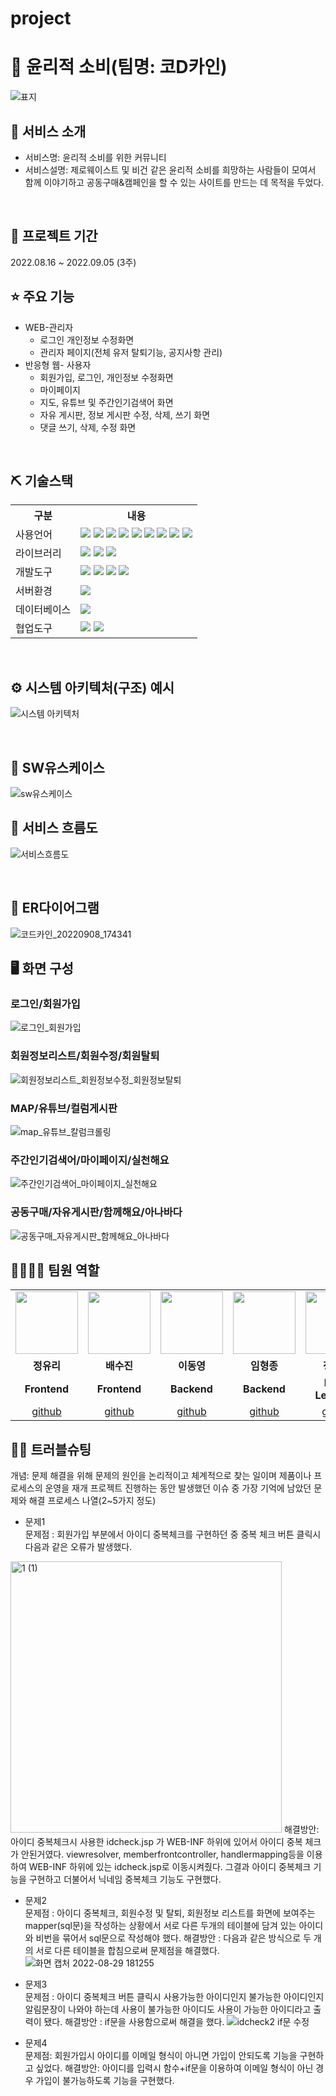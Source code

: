# project
# 📎 윤리적 소비(팀명: 코D카인)
![표지](https://user-images.githubusercontent.com/108060144/189081142-b401b69d-03a4-4123-8492-3e600d9a5070.jpg)


## 👀 서비스 소개
* 서비스명:  윤리적 소비를 위한 커뮤니티 
* 서비스설명: 제로웨이스트 및 비건 같은 윤리적 소비를 희망하는 사람들이 모여서 함께 이야기하고 공동구매&캠페인을 할 수 있는 사이트를 만드는 데 목적을 두었다. 
<br>

## 📅 프로젝트 기간
2022.08.16 ~ 2022.09.05 (3주)
<br>

## ⭐ 주요 기능
* WEB-관리자
    * 로그인 개인정보 수정화면
    * 관리자 페이지(전체 유저 탈퇴기능, 공지사항 관리)
* 반응형 웹- 사용자
    * 회원가입, 로그인, 개인정보 수정화면
    * 마이페이지
    * 지도, 유튜브 및 주간인기검색어 화면
    * 자유 게시판, 정보 게시판 수정, 삭제, 쓰기 화면
    * 댓글 쓰기, 삭제, 수정 화면

<br>

## ⛏ 기술스택
<table>
    <tr>
        <th>구분</th>
        <th>내용</th>
    </tr>
    <tr>
        <td>사용언어</td>
        <td>
            <img src="https://img.shields.io/badge/Java-007396?style=for-the-badge&logo=java&logoColor=white"/>
            <img src="https://img.shields.io/badge/Python-3776AB?style=for-the-badge&logo=Python&logoColor=white"/>
            <img src="https://img.shields.io/badge/HTML5-E34F26?style=for-the-badge&logo=HTML5&logoColor=white"/>
            <img src="https://img.shields.io/badge/CSS3-1572B6?style=for-the-badge&logo=CSS3&logoColor=white"/>
            <img src="https://img.shields.io/badge/JavaScript-F7DF1E?style=for-the-badge&logo=JavaScript&logoColor=white"/>
            <img src="https://img.shields.io/badge/JSON-3776AB?style=for-the-badge&logo=JSON&logoColor=white"/>
           <img src="https://img.shields.io/badge/JSP-007395?style=for-the-badge&logo=JSP&logoColor=white"/> 
           <img src="https://img.shields.io/badge/Ajax-00599C?style=for-the-badge&logo=Ajax&logoColor=white"/> 
           <img src="https://img.shields.io/badge/jQuery-0769AD?style=for-the-badge&logo=jQuery&logoColor=white"/> 
        </td>
    </tr>
    <tr>
        <td>라이브러리</td>
        <td>
            <img src="https://img.shields.io/badge/BootStrap-7952B3?style=for-the-badge&logo=BootStrap&logoColor=white"/>
            <img src="https://img.shields.io/badge/KakaoMap-FFCD00?style=for-the-badge&logo=Kakao&logoColor=white"/>
           <img src="https://img.shields.io/badge/Kakao Api-007CE2?style=for-the-badge&logo=KaKao Api&logoColor=white">
        </td>
    </tr>
    <tr>
        <td>개발도구</td>
        <td>
            <img src="https://img.shields.io/badge/Eclipse-2C2255?style=for-the-badge&logo=Eclipse&logoColor=white"/>
            <img src="https://img.shields.io/badge/Anaconda-44A833?style=for-the-badge&logo=Anaconda&logoColor=white"/>
            <img src="https://img.shields.io/badge/Jupyter-F37626?style=for-the-badge&logo=Jupyter&logoColor=white"/>
            <img src="https://img.shields.io/badge/VSCode-007ACC?style=for-the-badge&logo=VisualStudioCode&logoColor=white"/>
        </td>
    </tr>
    <tr>
        <td>서버환경</td>
        <td>
            <img src="https://img.shields.io/badge/Apache Tomcat-D22128?style=for-the-badge&logo=Apache Tomcat&logoColor=white"/>
        </td>
    </tr>
    <tr>
        <td>데이터베이스</td>
        <td>            
            <img src="https://img.shields.io/badge/Oracle 11g-F80000?style=for-the-badge&logo=Oracle&logoColor=white"/>
        </td>
    </tr>
    <tr>
        <td>협업도구</td>
        <td>
            <img src="https://img.shields.io/badge/Git-F05032?style=for-the-badge&logo=Git&logoColor=white"/>
            <img src="https://img.shields.io/badge/GitHub-181717?style=for-the-badge&logo=GitHub&logoColor=white"/>
        </td>
    </tr>
</table>


<br>


## ⚙ 시스템 아키텍처(구조) 예시 
![시스템 아키텍처](https://user-images.githubusercontent.com/108060144/191792863-796306dc-eaa1-452c-a096-cb428ead12f4.jpg)

<br>

## 📌 SW유스케이스
![sw유스케이스](https://user-images.githubusercontent.com/108060144/191792975-d3f46638-e481-4171-aa1c-5abef883ea16.jpg)
<br>


## 📌 서비스 흐름도
![서비스흐름도](https://user-images.githubusercontent.com/108060144/191793113-4e80bddc-b80e-492e-8b1a-07ca3f509f6b.jpg)

<br>

## 📌 ER다이어그램
![코드카인_20220908_174341](https://user-images.githubusercontent.com/108060144/189081822-68925dbe-7e0f-472b-bd2d-e9d9235e63e2.png)
<br>

## 🖥 화면 구성

### 로그인/회원가입
![로그인_회원가입](https://user-images.githubusercontent.com/108060144/193868357-2874bd26-9a4a-4399-9092-f04b17b487fe.png)
<br>

### 회원정보리스트/회원수정/회원탈퇴
![회원정보리스트_회원정보수정_회원정보탈퇴](https://user-images.githubusercontent.com/108060144/193868497-1ffd096b-7000-43f1-959b-5ae5d5803cde.png)
<br>

### MAP/유튜브/컬럼게시판
![map_유튜브_칼럼크롤링](https://user-images.githubusercontent.com/108060144/193868636-60a05278-fd2d-4a82-baad-df04d4815eac.png)
<br>

### 주간인기검색어/마이페이지/실천해요
![주간인기검색어_마이페이지_실천해요](https://user-images.githubusercontent.com/108060144/193868763-0ffbb941-7f0c-4cb7-9da8-006da086a28b.png)
<br>

### 공동구매/자유게시판/함께해요/아나바다
![공동구매_자유게시판_함께해요_아나바다](https://user-images.githubusercontent.com/108060144/193868899-1bb270bf-16f9-4ffe-89c5-ff6749830c94.png)
<br>

## 👨‍👩‍👦‍👦 팀원 역할
<table>
  <tr>
    <td align="center"><img src="https://user-images.githubusercontent.com/108060144/193870782-8d0d61be-8e4e-44cc-b977-d9d610edc2bc.png" width="100" height="100"/></td>
    <td align="center"><img src="https://mb.ntdtv.kr/assets/uploads/2019/01/Screen-Shot-2019-01-08-at-4.31.55-PM-e1546932545978.png" width="100" height="100"/></td>
    <td align="center"><img src="https://mblogthumb-phinf.pstatic.net/20160127_177/krazymouse_1453865104404DjQIi_PNG/%C4%AB%C4%AB%BF%C0%C7%C1%B7%BB%C1%EE_%B6%F3%C0%CC%BE%F0.png?type=w2" width="100" height="100"/></td>
    <td align="center"><img src="https://i.pinimg.com/236x/ed/bb/53/edbb53d4f6dd710431c1140551404af9.jpg" width="100" height="100"/></td>
    <td align="center"><img src="https://user-images.githubusercontent.com/108060144/193871157-0608a48c-5ad9-4b55-85e6-1af1a4124492.png
" width="100" height="100"/></td>
     <td align="center"><img src="https://item.kakaocdn.net/do/fd49574de6581aa2a91d82ff6adb6c0115b3f4e3c2033bfd702a321ec6eda72c" width="100" height="100"/></td>
  </tr>
  <tr>
    <td align="center"><strong>정유리</strong></td>
    <td align="center"><strong>배수진</strong></td>
    <td align="center"><strong>이동영</strong></td>
    <td align="center"><strong>임형종</strong></td>
    <td align="center"><strong>정대일</strong></td>
    <td align="center"><strong>최정윤</strong></td>
  </tr>
  <tr>
    <td align="center"><b>Frontend</b></td>
    <td align="center"><b>Frontend</b></td>
    <td align="center"><b>Backend</b></td>
    <td align="center"><b>Backend</b></td>
    <td align="center"><b>Deep Learning</b></td>
    <td align="center"><b>Deep Learning</b></td>
  </tr>
  <tr>
    <td align="center"><a href="https://github.com/자신의username작성해주세요" target='_blank'>github</a></td>
    <td align="center"><a href="https://github.com/자신의username작성해주세요" target='_blank'>github</a></td>
    <td align="center"><a href="https://github.com/자신의username작성해주세요" target='_blank'>github</a></td>
    <td align="center"><a href="https://github.com/자신의username작성해주세요" target='_blank'>github</a></td>
    <td align="center"><a href="https://github.com/자신의username작성해주세요" target='_blank'>github</a></td>
    <td align="center"><a href="https://github.com/자신의username작성해주세요" target='_blank'>github</a></td>
  </tr>
</table>

## 🤾‍♂️ 트러블슈팅
개념: 문제 해결을 위해 문제의 원인을 논리적이고 체계적으로 찾는 일이며 제품이나 프로세스의 운영을 재개
프로젝트 진행하는 동안 발생했던 이슈 중 가장 기억에 남았던 문제와 해결 프로세스 나열(2~5가지 정도)
  
* 문제1<br>
 문제점 : 회원가입 부분에서 아이디 중복체크를 구현하던 중 중복 체크 버튼 클릭시 다음과 같은 오류가 발생했다.
 <img width="434" alt="1 (1)" src="https://user-images.githubusercontent.com/108060144/191793226-7565a86b-3ee4-4830-aa2f-6040fb1e1b8c.png">
 해결방안:  아이디 중복체크시 사용한 idcheck.jsp 가 WEB-INF 하위에 있어서 아이디 중복 체크가 안된거였다.
 viewresolver, memberfrontcontroller, handlermapping등을 이용하여 WEB-INF 하위에 있는 idcheck.jsp로 이동시켜줬다.  
 그결과 아이디 중복체크 기능을 구현하고 더불어서 닉네임 중복체크 기능도 구현했다. 
 
 
 
* 문제2<br>
 문제점 : 아이디 중복체크, 회원수정 및 탈퇴, 회원정보 리스트를 화면에 보여주는 mapper(sql문)을 작성하는 상황에서
 서로 다른 두개의 테이블에 담겨 있는 아이디와 비번을 묶어서 sql문으로 작성해야 했다.
 해결방안 : 다음과 같은 방식으로 두 개의 서로 다른 테이블을 합침으로써 문제점을 해결했다. 
 ![화면 캡처 2022-08-29 181255](https://user-images.githubusercontent.com/108060144/191795014-e786328a-36d5-4dca-a7db-a810ac6acec2.png)
 
 * 문제3<br>
 문제점 : 아이디 중복체크 버튼 클릭시 사용가능한 아이디인지 불가능한 아이디인지 알림문장이 나와야 하는데 
 사용이 불가능한 아이디도 사용이 가능한 아이디라고 출력이 됐다. 
 해결방안 : if문을 사용함으로써 해결을 했다. 
 ![idcheck2 if문 수정](https://user-images.githubusercontent.com/108060144/191795236-f4d5b903-a727-4221-a86b-a9de400a774e.png)
  
  * 문제4<br>
  문제점: 회원가입시 아이디를 이메일 형식이 아니면 가입이 안되도록 기능을 구현하고 싶었다. 
  해결방안: 아이디를 입력시 함수+if문을 이용하여 이메일 형식이 아닌 경우 가입이 불가능하도록 기능을 구현했다. 
  

  
